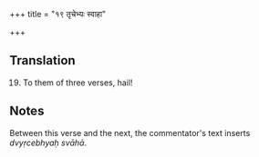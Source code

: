 +++
title = "१९ तृचेभ्यः स्वाहा"

+++
## Translation
19. To them of three verses, hail!

## Notes
Between this verse and the next, the commentator's text inserts  
*dvyṛcebhyaḥ svāhā*.
